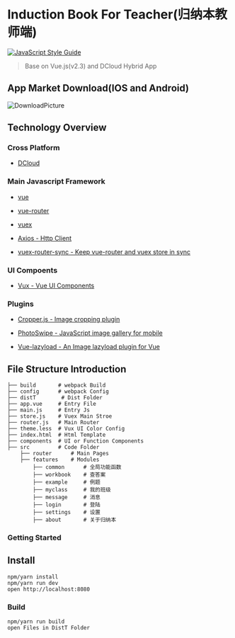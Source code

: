 # Induction Book For Teacher(归纳本教师端)

[![JavaScript Style Guide](https://img.shields.io/badge/code_style-standard-brightgreen.svg)](https://standardjs.com)

> Base on Vue.js(v2.3) and DCloud Hybrid App

## App Market Download(IOS and Android)

![DownloadPicture](http://okkula0y9.bkt.clouddn.com/teacher.png)

## Technology Overview

### Cross Platform

-	[DCloud](http://www.dcloud.io/runtime.html)

### Main Javascript Framework

-	[vue](http://cn.vuejs.org/guide/)

-	[vue-router](http://router.vuejs.org/zh-cn/index.html)

-	[vuex](http://vuex.vuejs.org/zh-cn/index.html)

-	[Axios - Http Client](https://github.com/mzabriskie/axios)

-	[vuex-router-sync - Keep vue-router and vuex store in sync](https://github.com/vuejs/vuex-router-sync)

### UI Compoents

-	[Vux - Vue UI Components](https://vux.li/#/)

### Plugins

-	[Cropper.js - Image cropping plugin](https://fengyuanchen.github.io/cropperjs/)

-	[PhotoSwipe - JavaScript image gallery for mobile](https://github.com/dimsemenov/PhotoSwipe)

-	[Vue-lazyload - An Image lazyload plugin for Vue](https://github.com/hilongjw/vue-lazyload)

## File Structure Introduction

```
├── build       # webpack Build
├── config      # webpack Config
├── distT        # Dist Folder
├── app.vue     # Entry File
├── main.js     # Entry Js
├── store.js    # Vuex Main Stroe
├── router.js   # Main Router
├── theme.less  # Vux UI Color Config
├── index.html  # Html Template
├── components  # UI or Function Components
├── src         # Code Folder
    ├── router      # Main Pages
    ├── features    # Modules
        ├── common      # 全局功能函数
        ├── workbook    # 查答案
        ├── example     # 例题
        ├── myclass     # 我的班级
        ├── message     # 消息
        ├── login       # 登陆
        ├── settings    # 设置
        ├── about       # 关于归纳本
```

### Getting Started

## Install
```
npm/yarn install 
npm/yarn run dev
open http://localhost:8080
```

### Build
```
npm/yarn run build
open Files in DistT Folder
```